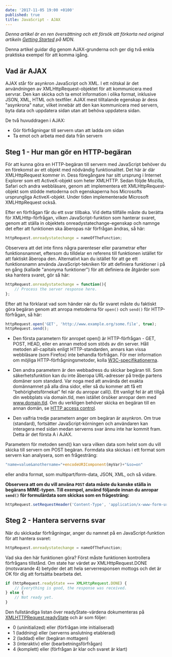 ```yaml
---
date: '2017-11-05 19:00 +0100'
published: true
title: JavaScript - AJAX
---
```

*Denna artikel är en ren översättning och ett försök att förkorta ned original artikeln [Getting Started](https://developer.mozilla.org/en-US/docs/AJAX/Getting_Started) på MDN.*

Denna artikel guidar dig genom AJAX-grunderna och ger dig två enkla praktiska exempel för att komma igång.

## Vad är AJAX

AJAX står för asynkron JavaScript och XML. I ett nötskal är det användningen av XMLHttpRequest-objektet för att kommunicera med servrar. Den kan skicka och ta emot information i olika format, inklusive JSON, XML, HTML och textfiler. AJAX mest tilltalande egenskap är dess "asynkrona" natur, vilket innebär att den kan kommunicera med servern, byta data och uppdatera sidan utan att behöva uppdatera sidan.

De två huvuddragen i AJAX:

* Gör förfrågningar till servern utan att ladda om sidan
* Ta emot och arbeta med data från servern

## Steg 1 - Hur man gör en HTTP-begäran

För att kunna göra en HTTP-begäran till servern med JavaScript behöver du en förekomst av ett objekt med nödvändig funktionalitet. Det här är där XMLHttpRequest kommer in. Dess föregångare har sitt ursprung i Internet Explorer som ett ActiveX-objekt som heter XMLHTTP. Sedan följde Mozilla, Safari och andra webbläsare, genom att implementera ett XMLHttpRequest-objekt som stödde metoderna och egenskaperna hos Microsofts ursprungliga ActiveX-objekt. Under tiden implementerade Microsoft XMLHttpRequest också.

Efter en förfrågan får du ett svar tillbaka. Vid detta tillfälle måste du berätta för XMLHttp-förfrågan, vilken JavaScript-funktion som hanterar svaret, genom att ställa in objektets onreadystatechange-egenskap och namnge det efter att funktionen ska åberopas när förfrågan ändras, så här:

```js
httpRequest.onreadystatechange = nameOfTheFunction;
```

Observera att det inte finns några parenteser eller parametrar efter funktionsnamnet, eftersom du tilldelar en referens till funktionen istället för att faktiskt åberopa den. Alternativt kan du istället för att ge ett funktionsnamn använda JavaScript-tekniken för att definiera funktioner i på en gång (kallade "anonyma funktioner") för att definiera de åtgärder som ska hantera svaret, gör så här:

```js
httpRequest.onreadystatechange = function(){
    // Process the server response here.
};
```

Efter att ha förklarat vad som händer när du får svaret måste du faktiskt göra begäran genom att anropa metoderna för `open()` och `send()` för HTTP-förfrågan, så här:

```js
httpRequest.open('GET', 'http://www.example.org/some.file', true);
httpRequest.send();
```

* Den första parametern för anropet open() är HTTP-förfrågan - GET, POST, HEAD, eller en annan metod som stöds av din server. Håll metoden all-capitals enligt HTTP-standarden, annars kan vissa webbläsare (som Firefox) inte behandla förfrågan. För mer information om möjliga HTTP-förfrågningsmetoder, kolla [W3C-specifikationerna](https://www.w3.org/Protocols/rfc2616/rfc2616-sec9.html).

* Den andra parametern är den webbadress du skickar begäran till. Som säkerhetsfunktion kan du inte åberopa URL-adresser på tredje partens domäner som standard. Var noga med att använda det exakta domännamnet på alla dina sidor, eller så du kommer att få ett "behörighetsförnekat" fel när du anropar call(). Ett vanligt fel är att tillgå din webbplats via domain.tld, men istället örsöker anropar dem med www.domain.tld. Om du verkligen behöver skicka en begäran till en annan domän, se [HTTP access control](https://developer.mozilla.org/en-US/docs/Web/HTTP/CORS).

* Den valfria tredje parametern anger om begäran är asynkron. Om true (standard), fortsätter JavaScript-körningen och användaren kan interagera med sidan medan serverns svar ännu inte har kommit fram. Detta är det första A i AJAX.

Parametern för metoden send() kan vara vilken data som helst som du vill skicka till servern om POST begäran. Formdata ska skickas i ett format som servern kan analysera, som en frågesträng:

```js
"name=value&anothername="+encodeURIComponent(myVar)+"&so=on"
```

eller andra format, som multipart/form-data, JSON, XML, och så vidare.

**Observera att om du vill använa `POST` data måste du kanske ställa in begärans MIME-typen. Till exempel, använd följande innan du anropar `send()` för formulärdata som skickas som en frågesträng:**

```js
httpRequest.setRequestHeader('Content-Type', 'application/x-www-form-urlencoded');
```

## Steg 2 - Hantera serverns svar

När du skickadar förfrågningar, anger du namnet på en JavaScript-funktion för att hantera svaret:

```js
httpRequest.onreadystatechange = nameOfTheFunction;
```

Vad ska den här funktionen göra? Först måste funktionen kontrollera förfrågans tillstånd. Om state har värdet av XMLHttpRequest.DONE (motsvarande 4) betyder det att hela serverresponsen mottogs och det är OK för dig att fortsätta bearbeta det.

```js
if (httpRequest.readyState === XMLHttpRequest.DONE) {
    // Everything is good, the response was received.
} else {
    // Not ready yet.
}
```

Den fullständiga listan över readyState-värdena dokumenteras på [XMLHTTPRequest.readyState](https://developer.mozilla.org/en-US/docs/Web/API/XMLHttpRequest#Properties) och är som följer:

* 0 (uninitialized) eller (förfrågan inte initialiserad)
* 1 (laddning) eller (serverns anslutning etablerad)
* 2 (laddad) eller (begäran mottagen)
* 3 (interaktiv) eller (bearbetningsförfrågan)
* 4 (komplett) eller (förfrågan är klar och svaret är klart)

